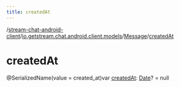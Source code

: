 ```yaml
---
title: createdAt
---
```

/[stream-chat-android-client](../../index.md)/[io.getstream.chat.android.client.models](../index.md)/[Message](index.md)/[createdAt](createdAt.md)  
  
  
  
# createdAt  
@SerializedName(value = created_at)var [createdAt](createdAt.md): [Date](https://developer.android.com/reference/kotlin/java/util/Date.html)? = null
